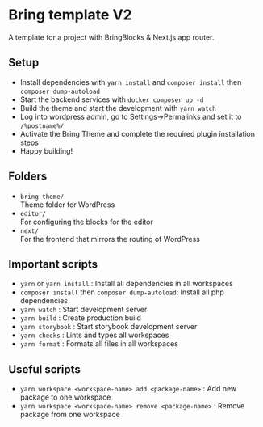 # Bring template V2

A template for a project with BringBlocks & Next.js app router.

## Setup

- Install dependencies with `yarn install` and `composer install` then `composer dump-autoload`
- Start the backend services with `docker composer up -d`
- Build the theme and start the development with `yarn watch`
- Log into wordpress admin, go to Settings->Permalinks and set it to `/%postname%/`
- Activate the Bring Theme and complete the required plugin installation steps
- Happy building!

## Folders

- `bring-theme/`  
  Theme folder for WordPress
- `editor/`  
  For configuring the blocks for the editor
- `next/`  
  For the frontend that mirrors the routing of WordPress

## Important scripts

- `yarn` or `yarn install` : Install all dependencies in all workspaces
- `composer install` then `composer dump-autoload`: Install all php dependencies
- `yarn watch` : Start development server
- `yarn build` : Create production build
- `yarn storybook` : Start storybook development server
- `yarn checks` : Lints and types all workspaces
- `yarn format` : Formats all files in all workspaces

## Useful scripts

- `yarn workspace <workspace-name> add <package-name>` : Add new package to one workspace
- `yarn workspace <workspace-name> remove <package-name>` : Remove package from one workspace
